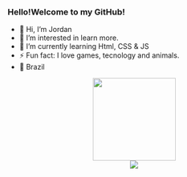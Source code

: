 <h3>Hello!Welcome to my GitHub!</h3>


- 👋 Hi, I’m Jordan
- 👀 I’m interested in learn more.
- 🌱 I’m currently learning Html, CSS & JS
- ⚡ Fun fact: I love games, tecnology and animals.
- 📍 Brazil

<div align="center">
    <a href="https://github.com/Jordan0725">
  <img height="165em" src="https://github-readme-stats.vercel.app/api?username=Jordan0725&show_icons=true&theme=tokyonight&include_all_commits=true&count_private=true"/>
</div>
<div align="center">
  <a href = "mailto:jordanaguiar07@gmail.com"><img src="https://img.shields.io/badge/-Gmail-%23333?style=for-the-badge&logo=gmail&logoColor=white" target="_blank"></a>
</div>
